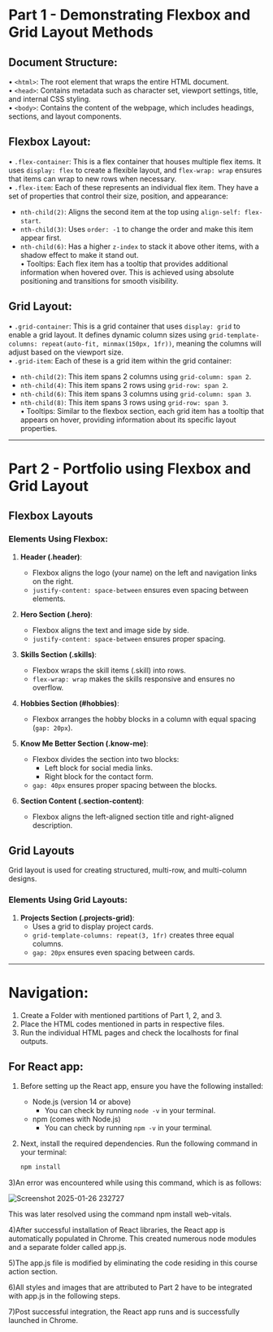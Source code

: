 # Part 1 - Demonstrating Flexbox and Grid Layout Methods

## Document Structure:
• `<html>`: The root element that wraps the entire HTML document.  
• `<head>`: Contains metadata such as character set, viewport settings, title, and internal CSS styling.  
• `<body>`: Contains the content of the webpage, which includes headings, sections, and layout components.  

## Flexbox Layout:
• `.flex-container`: This is a flex container that houses multiple flex items. It uses `display: flex` to create a flexible layout, and `flex-wrap: wrap` ensures that items can wrap to new rows when necessary.  
• `.flex-item`: Each of these represents an individual flex item. They have a set of properties that control their size, position, and appearance:  
  - `nth-child(2)`: Aligns the second item at the top using `align-self: flex-start`.  
  - `nth-child(3)`: Uses `order: -1` to change the order and make this item appear first.  
  - `nth-child(6)`: Has a higher `z-index` to stack it above other items, with a shadow effect to make it stand out.  
• Tooltips: Each flex item has a tooltip that provides additional information when hovered over. This is achieved using absolute positioning and transitions for smooth visibility.

## Grid Layout:
• `.grid-container`: This is a grid container that uses `display: grid` to enable a grid layout. It defines dynamic column sizes using `grid-template-columns: repeat(auto-fit, minmax(150px, 1fr))`, meaning the columns will adjust based on the viewport size.  
• `.grid-item`: Each of these is a grid item within the grid container:  
  - `nth-child(2)`: This item spans 2 columns using `grid-column: span 2`.  
  - `nth-child(4)`: This item spans 2 rows using `grid-row: span 2`.  
  - `nth-child(6)`: This item spans 3 columns using `grid-column: span 3`.  
  - `nth-child(8)`: This item spans 3 rows using `grid-row: span 3`.  
• Tooltips: Similar to the flexbox section, each grid item has a tooltip that appears on hover, providing information about its specific layout properties.

---

# Part 2 - Portfolio using Flexbox and Grid Layout

## Flexbox Layouts
### Elements Using Flexbox:
1. **Header (.header)**:  
   - Flexbox aligns the logo (your name) on the left and navigation links on the right.  
   - `justify-content: space-between` ensures even spacing between elements.

2. **Hero Section (.hero)**:  
   - Flexbox aligns the text and image side by side.  
   - `justify-content: space-between` ensures proper spacing.

3. **Skills Section (.skills)**:  
   - Flexbox wraps the skill items (.skill) into rows.  
   - `flex-wrap: wrap` makes the skills responsive and ensures no overflow.

4. **Hobbies Section (#hobbies)**:  
   - Flexbox arranges the hobby blocks in a column with equal spacing (`gap: 20px`).

5. **Know Me Better Section (.know-me)**:  
   - Flexbox divides the section into two blocks:  
     - Left block for social media links.  
     - Right block for the contact form.  
   - `gap: 40px` ensures proper spacing between the blocks.

6. **Section Content (.section-content)**:  
   - Flexbox aligns the left-aligned section title and right-aligned description.

## Grid Layouts
Grid layout is used for creating structured, multi-row, and multi-column designs.

### Elements Using Grid Layouts:
1. **Projects Section (.projects-grid)**:  
   - Uses a grid to display project cards.  
   - `grid-template-columns: repeat(3, 1fr)` creates three equal columns.  
   - `gap: 20px` ensures even spacing between cards.

---

# Navigation:
1) Create a Folder with mentioned partitions of Part 1, 2, and 3.  
2) Place the HTML codes mentioned in parts in respective files.  
3) Run the individual HTML pages and check the localhosts for final outputs.

## For React app:

1) Before setting up the React app, ensure you have the following installed:  
   - Node.js (version 14 or above)  
     - You can check by running `node -v` in your terminal.  
   - npm (comes with Node.js)  
     - You can check by running `npm -v` in your terminal.

2) Next, install the required dependencies. Run the following command in your terminal:  
   ```bash
   npm install
3)An error was encountered while using this command, which is as follows:

![Screenshot 2025-01-26 232727](https://github.com/user-attachments/assets/2d91e15d-b2b3-45e6-9b07-5c12f97bd173)


This was later resolved using the command npm install web-vitals.

4)After successful installation of React libraries, the React app is automatically populated in Chrome. This created numerous node modules and a separate folder called app.js.

5)The app.js file is modified by eliminating the code residing in this course action section.

6)All styles and images that are attributed to Part 2 have to be integrated with app.js in the following steps.

7)Post successful integration, the React app runs and is successfully launched in Chrome.

